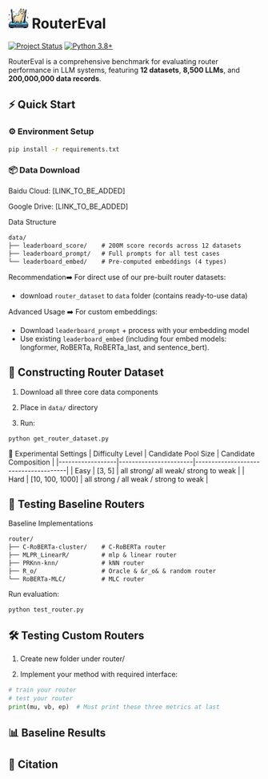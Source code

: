 # <img src="logo.png" width="40" height="40"> RouterEval 

[![Project Status](https://img.shields.io/badge/status-active-brightgreen.svg)]()
[![Python 3.8+](https://img.shields.io/badge/python-3.8%2B-blue)]()

RouterEval is a comprehensive benchmark for evaluating router performance in LLM systems, featuring **12 datasets**, **8,500 LLMs**, and **200,000,000 data records**.

## ⚡ Quick Start

### ⚙️ Environment Setup
```bash
pip install -r requirements.txt
```

### 📦 Data Download

Baidu Cloud: [LINK_TO_BE_ADDED]

Google Drive: [LINK_TO_BE_ADDED]

Data Structure
```
data/
├── leaderboard_score/    # 200M score records across 12 datasets
├── leaderboard_prompt/   # Full prompts for all test cases 
└── leaderboard_embed/    # Pre-computed embeddings (4 types)
```

Recommendation➡️ For direct use of our pre-built router datasets:

* download ```router_dataset```  to ```data``` folder (contains ready-to-use data)

Advanced Usage ➡️ For custom embeddings:

* Download ```leaderboard_prompt``` + process with your embedding model
* Use existing ```leaderboard_embed```  (including four embed models: longformer, RoBERTa, RoBERTa_last, and sentence_bert).

## 🔧 Constructing Router Dataset
1. Download all three core data components

2. Place in ```data/``` directory

3. Run:

```base
python get_router_dataset.py
```

🎯 Experimental Settings
| Difficulty Level | Candidate Pool Size   | Candidate Composition                |
|------------------|-----------------------|--------------------------------------|
| Easy             | [3, 5]                | all strong/ all weak/ strong to weak                   |
| Hard             | [10, 100, 1000]       | all strong / all weak / strong to weak       |

##  🧪 Testing Baseline Routers
Baseline Implementations

```
router/
├── C-RoBERTa-cluster/    # C-RoBERTa router
├── MLPR_LinearR/         # mlp & linear router
├── PRKnn-knn/            # kNN router
├── R_o/                  # Oracle & &r_o& & random router
└── RoBERTa-MLC/          # MLC router
```

Run evaluation:
```
python test_router.py
```

## 🛠️ Testing Custom Routers
1. Create new folder under router/

2. Implement your method with required interface:

```python
# train your router
# test your router
print(mu, vb, ep)  # Must print these three metrics at last
```

## 📊 Baseline Results 

## 📜 Citation
